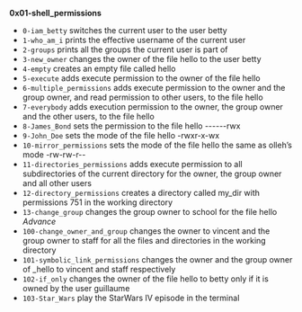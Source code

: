 **0x01-shell_permissions**
- `0-iam_betty`  switches the current user to the user betty
- `1-who_am_i` prints the effective username of the current user
- `2-groups` prints all the groups the current user is part of
- `3-new_owner` changes the owner of the file hello to the user betty
- `4-empty` creates an empty file called hello
- `5-execute` adds execute permission to the owner of the file hello
- `6-multiple_permissions` adds execute permission to the owner and the group owner, and read permission to other users, to the file hello
- `7-everybody` adds execution permission to the owner, the group owner and the other users, to the file hello
- `8-James_Bond` sets the permission to the file hello ------rwx
- `9-John_Doe` sets the mode of the file hello -rwxr-x-wx
- `10-mirror_permissions` sets the mode of the file hello the same as olleh’s mode -rw-rw-r--
- `11-directories_permissions` adds execute permission to all subdirectories of the current directory for the owner, the group owner and all other users
- `12-directory_permissions` creates a directory called my_dir with permissions 751 in the working directory
- `13-change_group` changes the group owner to school for the file hello
*Advance*
- `100-change_owner_and_group` changes the owner to vincent and the group owner to staff for all the files and directories in the working directory
- `101-symbolic_link_permissions` changes the owner and the group owner of _hello to vincent and staff respectively
- `102-if_only` changes the owner of the file hello to betty only if it is owned by the user guillaume
- `103-Star_Wars` play the StarWars IV episode in the terminal
